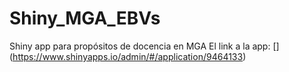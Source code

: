 # Shiny_MGA_EBVs
Shiny app para propósitos de docencia en MGA
El link a la app: [] (https://www.shinyapps.io/admin/#/application/9464133)
